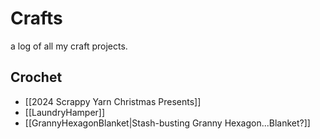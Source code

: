 # Crafts
a log of all my craft projects.

## Crochet
- [[2024 Scrappy Yarn Christmas Presents]]
- [[LaundryHamper]]
- [[GrannyHexagonBlanket|Stash-busting Granny Hexagon...Blanket?]]